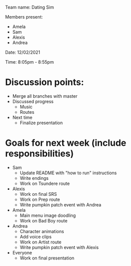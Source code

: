 Team name: Dating Sim

Members present:
* Amela
* Sam
* Alexis
* Andrea

Date: 12/02/2021

Time: 8:05pm - 8:55pm

# Discussion points: 

* Merge all branches with master
* Discussed progress
  * Music
  * Routes
* Next time
  * Finalize presentation


# Goals for next week (include responsibilities)

* Sam
  * Update README with "how to run" instructions
  * Write endings
  * Work on Tsundere route
* Alexis
  * Work on final SRS
  * Work on Prep route
  * Write pumpkin patch event with Andrea
* Amela
  * Main menu image doodling
  * Work on Bad Boy route
* Andrea
  * Character animations
  * Add voice clips
  * Work on Artist route
  * Write pumpkin patch event with Alexis
* Everyone
  * Work on final presentation